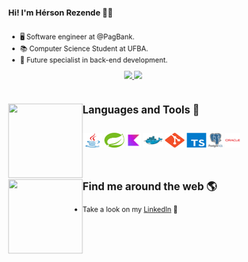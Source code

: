 <h4 align="center">

### Hi! I'm Hérson Rezende 👋😎
##

- 🖥 Software engineer at @PagBank.
- 📚 Computer Science Student at UFBA.
- 🎯 Future specialist in back-end development. 

<div align="center">
  <a href="https://github.com/hrezend">
  <img height="180em" src="https://github-readme-stats.vercel.app/api?username=hrezend&show_icons=true&theme=react&include_all_commits=true&count_private=true"/>
  <img height="180em" src="https://github-readme-stats.vercel.app/api/top-langs/?username=hrezend&layout=compact&langs_count=7&theme=react"/>
  </a>
</div>

<br>  
  
## Languages and Tools 🔨 <img align="left" width="150" height="150" src="https://user-images.githubusercontent.com/62779767/142231517-e34ce1ea-1b98-4483-bd99-d260ac6c9285.gif?raw=true"/>
<div style="display: inline_block"><br>
  <img align="center" alt="JAVA" height="30" width="40" src="https://raw.githubusercontent.com/devicons/devicon/master/icons/java/java-original.svg"/>
  <img align="center" alt="SPRING" height="30" width="40" src="https://raw.githubusercontent.com/devicons/devicon/master/icons/spring/spring-original.svg"/>
  <img align="center" alt="KOTLIN" width="30" height="30" src="https://raw.githubusercontent.com/devicons/devicon/master/icons/kotlin/kotlin-original.svg"/>
  <img align="center" alt="DOCKER" height="30" width="40" src="https://raw.githubusercontent.com/devicons/devicon/master/icons/docker/docker-original.svg"/>
  <img align="center" alt="GIT" height="30" width="40" src="https://raw.githubusercontent.com/devicons/devicon/master/icons/git/git-original.svg"/>
  <img align="center" alt="TS" height="30" width="40" src="https://raw.githubusercontent.com/devicons/devicon/master/icons/typescript/typescript-original.svg"/>
  <img align="center" alt="POSTGRESSQL" width="30" height="30" src="https://raw.githubusercontent.com/devicons/devicon/master/icons/postgresql/postgresql-original-wordmark.svg"/>
  <img align="center" alt="ORACLE" width="30" height="30" src="https://raw.githubusercontent.com/devicons/devicon/master/icons/oracle/oracle-original.svg"/>
</div>

<br>
<br>

## Find me around the web 🌎 <img align="left" width="150" height="150" src="https://user-images.githubusercontent.com/62779767/142226752-e9515a8a-df24-490d-8574-3e1bcf021a8d.gif?raw=true">
- Take a look on my <a href="https://www.linkedin.com/in/hrezend/" target="_blank">LinkedIn</a> 💼
